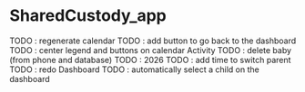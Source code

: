 ﻿# SharedCustody_app

TODO : regenerate calendar
TODO : add button to go back to the dashboard
TODO : center legend and buttons on calendar Activity
TODO : delete baby (from phone and database)
TODO : 2026
TODO : add time to switch parent
TODO : redo Dashboard
TODO : automatically select a child on the dashboard
